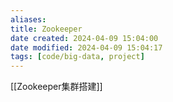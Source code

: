 ```yaml
---
aliases: 
title: Zookeeper
date created: 2024-04-09 15:04:00
date modified: 2024-04-09 15:04:17
tags: [code/big-data, project]
---
```

[[Zookeeper集群搭建]]